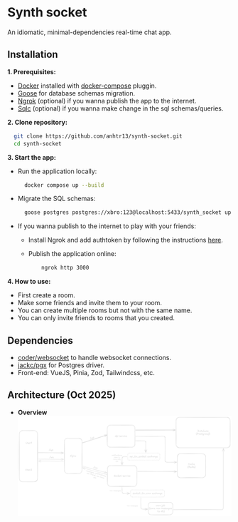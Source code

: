 # Synth socket

An idiomatic, minimal-dependencies real-time chat app.

## Installation

**1. Prerequisites:**

- [Docker](https://docs.docker.com/get-started/get-docker/) installed with [docker-compose](https://docs.docker.com/get-started/get-docker/) pluggin.
- [Goose](https://github.com/pressly/goose) for database schemas migration.
- [Ngrok](https://dashboard.ngrok.com/get-started/setup/linux) (optional) if you wanna publish the app to the internet.
- [Sqlc](https://docs.sqlc.dev/en/latest) (optional) if you wanna make change in the sql schemas/queries.

**2. Clone repository:**

  ```sh
    git clone https://github.com/anhtr13/synth-socket.git
    cd synth-socket
  ```

**3. Start the app:**

- Run the application locally:

  ```sh
    docker compose up --build
  ```

- Migrate the SQL schemas:

  ```sh
    goose postgres postgres://xbro:123@localhost:5433/synth_socket up --dir sql/schemas
  ```

- If you wanna publish to the internet to play with your friends:

    - Install Ngrok and add authtoken by following the instructions [here](https://dashboard.ngrok.com/get-started/setup/linux).

    -   Publish the application online:
        ```sh
            ngrok http 3000
        ```

**4. How to use:**

- First create a room.
- Make some friends and invite them to your room.
- You can create multiple rooms but not with the same name.
- You can only invite friends to rooms that you created.

## Dependencies

- [coder/websocket](https://github.com/coder/websocket) to handle websocket connections.
- [jackc/pgx](https://github.com/jackc/pgx) for Postgres driver.
- Front-end: VueJS, Pinia, Zod, Tailwindcss, etc.

## Architecture (Oct 2025)

- **Overview**
    ![overview](./overview.png)

